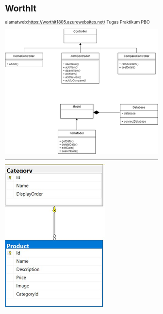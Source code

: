 # WorthIt
alamatweb:https://worthit1805.azurewebsites.net/
Tugas Praktikum PBO


![UML](/uml.png)
<hr>

![Database](/Database.jpg)
